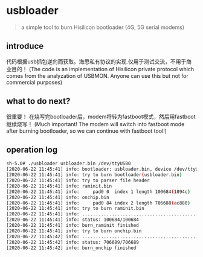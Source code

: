 # usbloader
>a simple tool to burn Hisilicon bootloader (4G, 5G serial modems)

## introduce
代码根据usb抓包逆向而获取。海思私有协议的实现.仅用于测试交流，不用于商业目的！
(The code is an implementation of Hisilicon private protocol which comes from the analyzation of USBMON. Anyone can use this but not for commercial purposes)

## what to do next?
很重要！ 在烧写完bootloader后，modem将转为fastboot模式，然后用fastboot继续烧写！
(Much important! The modem will switch into fastboot mode after burning bootloader, so we can continue with fastboot tool!)

## operation log
```bash
sh-5.0# ./usbloader usbloader.bin /dev/ttyUSB0
[2020-06-22 11:45:41] info: bootloader: usbloader.bin, device /dev/ttyUSB0
[2020-06-22 11:45:41] info: try to burn bootloader(usbloader.bin)
[2020-06-22 11:45:41] info: try to parser file header
[2020-06-22 11:45:41] info: raminit.bin
[2020-06-22 11:45:41] info: 	pad0 0	index 1	length 100684(1894c)	magic 0(0)
[2020-06-22 11:45:41] info: onchip.bin
[2020-06-22 11:45:41] info: 	pad0 84	index 2	length 706688(ac880)	magic 49278976(2eff000)
[2020-06-22 11:45:41] info: try to burn raminit.bin
[2020-06-22 11:45:41] info: ..................................................................................................
[2020-06-22 11:45:41] info: status: 100684/100684
[2020-06-22 11:45:41] info: burn_raminit finished
[2020-06-22 11:45:41] info: try to burn onchip.bin
[2020-06-22 11:45:42] info: ..................................................................................................................................................................................................................................................................................................................................................................................................................................................................................................................................................................................................................................................................................................................
[2020-06-22 11:45:42] info: status: 706689/706689
[2020-06-22 11:45:42] info: burn_onchip finished
```
